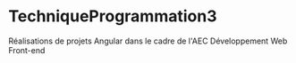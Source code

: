 # TechniqueProgrammation3
Réalisations de projets Angular dans le cadre de l'AEC Développement Web Front-end
